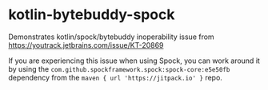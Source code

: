 # kotlin-bytebuddy-spock

Demonstrates kotlin/spock/bytebuddy inoperability issue from https://youtrack.jetbrains.com/issue/KT-20869

If you are experiencing this issue when using Spock, you can work around it by using the 
`com.github.spockframework.spock:spock-core:e5e50fb` dependency from the `maven { url 'https://jitpack.io' }` repo.


